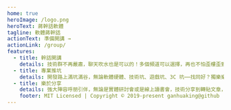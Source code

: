 ```yaml
---
home: true
heroImage: /logo.png
heroText: 蔣幹話軟體
tagline: 軟體蔣幹話
actionText: 準備開講 →
actionLink: /group/
features:
  - title: 幹話開講
    details: 技術群不再嚴肅，聊天吹水也是可以的！多個頻道可以選擇，再也不怕歪樓歪到太平洋去啦～
  - title: 專業推坑
    details: 開發路上滿坑滿谷，無論軟體硬體、技術坑、遊戲坑、3C 坑⋯⋯找同好？獨樂樂不如眾樂樂，你不必再寂寞！
  - title: 樂於分享
    details: 強大陣容呼朋引伴，無論是實體研討會或是線上讀書會，技術分享到轉貼文章，熱愛分享的人通通在這裡！
    footer: MIT Licensed | Copyright © 2019-present ganhuaking@github
---
```

